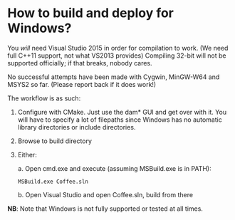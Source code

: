 # How to build and deploy for Windows?

You *will* need Visual Studio 2015 in order for compilation to work. (We need full C++11 support, not what VS2013 provides) Compiling 32-bit will not be supported officially; if that breaks, nobody cares.

No successful attempts have been made with Cygwin, MinGW-W64 and MSYS2 so far. (Please report back if it does work!)

The workflow is as such:
 1. Configure with CMake. Just use the dam* GUI and get over with it. You will have to specify a lot of filepaths since Windows has no automatic library directories or include directories.
 2. Browse to build directory
 3. Either:

    a. Open cmd.exe and execute (assuming MSBuild.exe is in PATH):

        MSBuild.exe Coffee.sln

    b. Open Visual Studio and open Coffee.sln, build from there


**NB**: Note that Windows is not fully supported or tested at all times.
